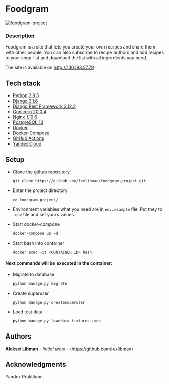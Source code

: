 # Foodgram


![foodgram-project](https://github.com/lexlibman/foodgram-project/workflows/foodgram/badge.svg)


### Description
Foodgram is a site that lets you create your own recipes and share them with other people. 
You can also subscribe to recipe authors and add recipes to your shop-list 
and download the list with all ingredients you need.

The site is available on http://130.193.57.79


## Tech stack
- [Python 3.8.5](https://www.python.org/downloads/release/python-385/) <br>
- [Django 3.1.6](https://www.djangoproject.com) 
- [Django Rest Framework 3.12.2](https://www.django-rest-framework.org) <br>
- [Gunicorn 20.0.4](https://gunicorn.org) <br>
- [Nginx 1.19.6](https://www.nginx.com/resources/wiki/) <br>
- [PostgreSQL 13](https://www.postgresql.org) <br>
- [Docker](https://www.docker.com) <br>
- [Docker-Compose](https://docs.docker.com/compose/) <br>
- [GitHub Actions](https://github.com/features/actions) <br>
- [Yandex.Cloud](https://cloud.yandex.ru) <br>

## Setup
- Clone the github repository
    ```
    git clone https://github.com/lexlibman/foodgram-project.git
    ```
- Enter the project directory
    ```
    cd foodgram-project/
    ```
  
- Environment variables what you need are in `env.example` file. Put they to `.env` file and set yours values.
  

- Start docker-compose
    ```
    docker-compose up -d
    ```
  
- Start bash into container
    ```
    docker exec -it <CONTAINER ID> bash
    ```
  
#### Next commands will be executed in the container:
  
- Migrate to database
  ```
  python manage.py migrate
  ```
- Create superuser
    ```
    python manage.py createsuperuser
    ```
  
- Load test data
    ```
    python manage.py loaddata fixtures.json
    ```

## Authors

**Aleksei Libman** - *Initial work* - (https://github.com/lexlibman)

## Acknowledgments

Yandex.Praktikum